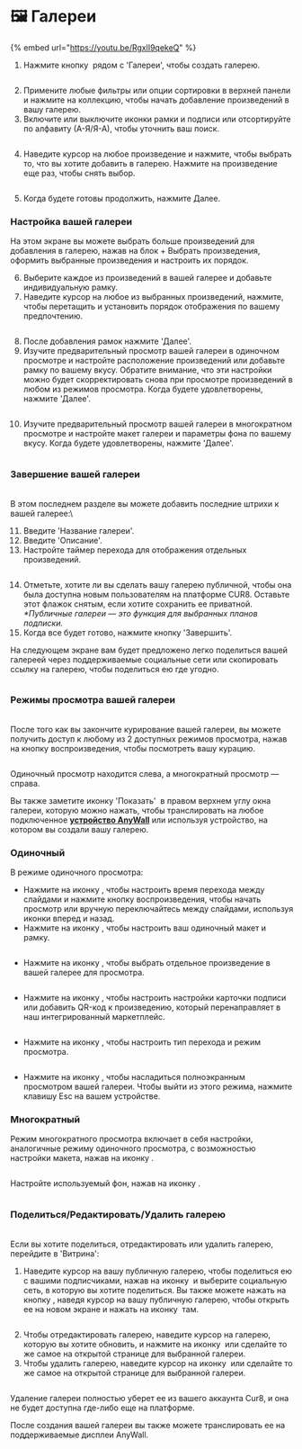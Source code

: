 # 🖼️ Галереи

{% embed url="https://youtu.be/RgxlI9qekeQ" %}

1. Нажмите кнопку <img src="../../../.gitbook/assets/Screenshot 2024-04-12 at 08.27.05.png" alt="" data-size="line"> рядом с 'Галереи', чтобы создать галерею.

<figure><img src="../../../.gitbook/assets/Screenshot 2025-01-03 at 11.03.19.png" alt=""><figcaption></figcaption></figure>

2. Примените любые фильтры или опции сортировки в верхней панели и нажмите на коллекцию, чтобы начать добавление произведений в вашу галерею.
3. Включите или выключите иконки рамки и подписи или отсортируйте по алфавиту (А-Я/Я-А), чтобы уточнить ваш поиск.

<figure><img src="../../../.gitbook/assets/Screenshot 2025-01-03 at 11.07.18.png" alt=""><figcaption></figcaption></figure>

4. Наведите курсор на любое произведение и нажмите, чтобы выбрать то, что вы хотите добавить в галерею. Нажмите на произведение еще раз, чтобы снять выбор.

<figure><img src="../../../.gitbook/assets/Screenshot 2025-01-03 at 11.05.21.png" alt=""><figcaption></figcaption></figure>

5. Когда будете готовы продолжить, нажмите Далее.

### Настройка вашей галереи

На этом экране вы можете выбрать больше произведений для добавления в галерею, нажав на блок + Выбрать произведения, оформить выбранные произведения и настроить их порядок.

6. Выберите каждое из произведений в вашей галерее и добавьте индивидуальную рамку.
7. Наведите курсор на любое из выбранных произведений, нажмите, чтобы перетащить и установить порядок отображения по вашему предпочтению.

<figure><img src="../../../.gitbook/assets/Untitled design (1) (1).gif" alt=""><figcaption></figcaption></figure>

8. После добавления рамок нажмите 'Далее'.
9. Изучите предварительный просмотр вашей галереи в одиночном просмотре и настройте расположение произведений или добавьте рамку по вашему вкусу. Обратите внимание, что эти настройки можно будет скорректировать снова при просмотре произведений в любом из режимов просмотра. Когда будете удовлетворены, нажмите 'Далее'.

<figure><img src="../../../.gitbook/assets/Screenshot 2025-01-03 at 11.51.41.png" alt=""><figcaption></figcaption></figure>

10. Изучите предварительный просмотр вашей галереи в многократном просмотре и настройте макет галереи и параметры фона по вашему вкусу. Когда будете удовлетворены, нажмите 'Далее'.

<figure><img src="../../../.gitbook/assets/Screenshot 2025-01-03 at 11.53.23.png" alt=""><figcaption></figcaption></figure>

### Завершение вашей галереи

\
В этом последнем разделе вы можете добавить последние штрихи к вашей галерее:\

11. Введите 'Название галереи'.
12. Введите 'Описание'.
13. Настройте таймер перехода для отображения отдельных произведений.

<figure><img src="../../../.gitbook/assets/Screenshot 2025-01-03 at 11.55.44.png" alt=""><figcaption></figcaption></figure>

14. Отметьте, хотите ли вы сделать вашу галерею публичной, чтобы она была доступна новым пользователям на платформе CUR8. Оставьте этот флажок снятым, если хотите сохранить ее приватной. _\*Публичные галереи — это функция для выбранных планов подписки._ 
15. Когда все будет готово, нажмите кнопку 'Завершить'.

На следующем экране вам будет предложено легко поделиться вашей галереей через поддерживаемые социальные сети или скопировать ссылку на галерею, чтобы поделиться ею где угодно.

<figure><img src="../../../.gitbook/assets/Screenshot 2025-01-03 at 11.58.07.png" alt=""><figcaption></figcaption></figure>

### Режимы просмотра вашей галереи

\
После того как вы закончите курирование вашей галереи, вы можете получить доступ к любому из 2 доступных режимов просмотра, нажав на кнопку воспроизведения, чтобы посмотреть вашу курацию.

<figure><img src="../../../.gitbook/assets/Screenshot 2025-03-21 at 10.15.29.png" alt=""><figcaption></figcaption></figure>

Одиночный просмотр находится слева, а многократный просмотр — справа.

Вы также заметите иконку 'Показать' <img src="../../../.gitbook/assets/Screenshot 2025-01-03 at 12.03.25.png" alt="" data-size="line"> в правом верхнем углу окна галереи, которую можно нажать, чтобы транслировать на любое подключенное [**устройство AnyWall**](https://www.anywall.io) или используя устройство, на котором вы создали вашу галерею.

### Одиночный

В режиме одиночного просмотра:

* Нажмите на иконку <img src="../../../.gitbook/assets/Screenshot 2024-04-12 at 10.21.08.png" alt="" data-size="line">, чтобы настроить время перехода между слайдами и нажмите кнопку воспроизведения, чтобы начать просмотр или вручную переключайтесь между слайдами, используя иконки вперед и назад.
* Нажмите на иконку <img src="../../../.gitbook/assets/Screenshot 2024-04-12 at 10.18.36.png" alt="" data-size="line">, чтобы настроить ваш одиночный макет и рамку.

<figure><img src="../../../.gitbook/assets/Screenshot 2024-07-10 at 15.32.43.png" alt=""><figcaption></figcaption></figure>

* Нажмите на иконку <img src="../../../.gitbook/assets/Screenshot 2024-04-12 at 10.23.12.png" alt="" data-size="line">, чтобы выбрать отдельное произведение в вашей галерее для просмотра.

<figure><img src="../../../.gitbook/assets/Screenshot 2024-07-10 at 15.33.41.png" alt=""><figcaption></figcaption></figure>

* Нажмите на иконку <img src="../../../.gitbook/assets/Screenshot 2024-07-10 at 15.35.31.png" alt="" data-size="line">, чтобы настроить настройки карточки подписи или добавить QR-код к произведению, который перенаправляет в наш интегрированный маркетплейс.

<figure><img src="../../../.gitbook/assets/Screenshot 2024-07-10 at 15.36.04.png" alt=""><figcaption></figcaption></figure>

* Нажмите на иконку <img src="../../../.gitbook/assets/Screenshot 2024-04-12 at 10.26.05.png" alt="" data-size="line">, чтобы настроить тип перехода и режим просмотра.

<figure><img src="../../../.gitbook/assets/Screenshot 2024-07-10 at 15.34.37.png" alt=""><figcaption></figcaption></figure>

* Нажмите на иконку <img src="../../../.gitbook/assets/Screenshot 2024-04-12 at 11.22.57.png" alt="" data-size="line">, чтобы насладиться полноэкранным просмотром вашей галереи. Чтобы выйти из этого режима, нажмите клавишу Esc на вашем устройстве.

### Многократный

Режим многократного просмотра включает в себя настройки, аналогичные режиму одиночного просмотра, с возможностью настройки макета, нажав на иконку <img src="../../../.gitbook/assets/Screenshot 2024-04-12 at 11.28.36.png" alt="" data-size="line">.

<figure><img src="../../../.gitbook/assets/Screenshot 2024-07-11 at 15.55.14.png" alt=""><figcaption></figcaption></figure>

Настройте используемый фон, нажав на иконку <img src="../../../.gitbook/assets/Screenshot 2024-04-12 at 11.29.15.png" alt="" data-size="line">.

<figure><img src="../../../.gitbook/assets/Screenshot 2024-07-10 at 15.39.29.png" alt=""><figcaption></figcaption></figure>

### Поделиться/Редактировать/Удалить галерею

\
Если вы хотите поделиться, отредактировать или удалить галерею, перейдите в 'Витрина':

1. Наведите курсор на вашу публичную галерею, чтобы поделиться ею с вашими подписчиками, нажав на иконку <img src="../../../.gitbook/assets/Screenshot 2024-07-10 at 15.26.24.png" alt="" data-size="line"> и выберите социальную сеть, в которую вы хотите поделиться. Вы также можете нажать на кнопку <img src="../../../.gitbook/assets/Screenshot 2024-07-11 at 15.56.45.png" alt="" data-size="line">, наведя курсор на вашу публичную галерею, чтобы открыть ее на новом экране и нажать на иконку <img src="../../../.gitbook/assets/Screenshot 2024-07-10 at 15.26.24.png" alt="" data-size="line"> там.

<figure><img src="../../../.gitbook/assets/Screenshot 2025-01-03 at 12.08.31.png" alt=""><figcaption></figcaption></figure>

2. Чтобы отредактировать галерею, наведите курсор на галерею, которую вы хотите обновить, и нажмите на иконку <img src="../../../.gitbook/assets/Screenshot 2024-04-12 at 11.39.40.png" alt="" data-size="line"> или сделайте то же самое на открытой странице для выбранной галереи.
3. Чтобы удалить галерею, наведите курсор на иконку <img src="../../../.gitbook/assets/Screenshot 2024-04-12 at 11.40.39.png" alt="" data-size="line"> или сделайте то же самое на открытой странице для выбранной галереи.

<figure><img src="../../../.gitbook/assets/Screenshot 2025-01-03 at 12.11.41.png" alt=""><figcaption></figcaption></figure>

Удаление галереи полностью уберет ее из вашего аккаунта Cur8, и она не будет доступна где-либо еще на платформе.

После создания вашей галереи вы также можете транслировать ее на поддерживаемые дисплеи AnyWall.